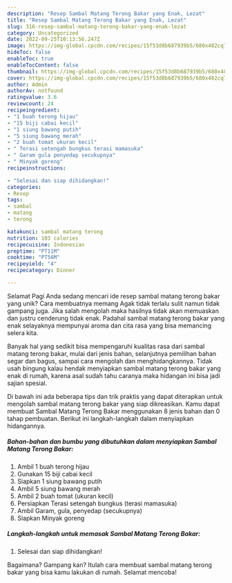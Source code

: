 ```yaml
---
description: "Resep Sambal Matang Terong Bakar yang Enak, Lezat"
title: "Resep Sambal Matang Terong Bakar yang Enak, Lezat"
slug: 316-resep-sambal-matang-terong-bakar-yang-enak-lezat
category: Uncategorized
date: 2022-09-25T10:13:56.247Z
image: https://img-global.cpcdn.com/recipes/15f53d8b687939b5/680x482cq70/sambal-matang-terong-bakar-foto-resep-utama.jpg
hideToc: false
enableToc: true
enableTocContent: false
thumbnail: https://img-global.cpcdn.com/recipes/15f53d8b687939b5/680x482cq70/sambal-matang-terong-bakar-foto-resep-utama.jpg
cover: https://img-global.cpcdn.com/recipes/15f53d8b687939b5/680x482cq70/sambal-matang-terong-bakar-foto-resep-utama.jpg
author: Admin
authorAv: notfound
ratingvalue: 3.6
reviewcount: 24
recipeingredient:
- "1 buah terong hijau"
- "15 biji cabai kecil"
- "1 siung bawang putih"
- "5 siung bawang merah"
- "2 buah tomat ukuran kecil"
- " Terasi setengah bungkus terasi mamasuka"
- " Garam gula penyedap secukupnya"
- " Minyak goreng"
recipeinstructions:

- "Selesai dan siap dihidangkan!"
categories:
- Resep
tags:
- sambal
- matang
- terong

katakunci: sambal matang terong 
nutrition: 103 calories
recipecuisine: Indonesian
preptime: "PT11M"
cooktime: "PT56M"
recipeyield: "4"
recipecategory: Dinner

---
```



Selamat Pagi Anda sedang mencari ide resep sambal matang terong bakar yang unik? Cara membuatnya memang Agak tidak terlalu sulit namun tidak gampang juga. Jika salah mengolah maka hasilnya tidak akan memuaskan dan justru cenderung tidak enak. Padahal sambal matang terong bakar yang enak selayaknya mempunyai aroma dan cita rasa yang bisa memancing selera kita.


Banyak hal yang sedikit bisa mempengaruhi kualitas rasa dari sambal matang terong bakar, mulai dari jenis bahan, selanjutnya pemilihan bahan segar dan bagus, sampai cara mengolah dan menghidangkannya. Tidak usah bingung kalau hendak menyiapkan sambal matang terong bakar yang enak di rumah, karena asal sudah tahu caranya maka hidangan ini bisa jadi sajian spesial.




Di bawah ini ada beberapa tips dan trik praktis yang dapat diterapkan untuk mengolah sambal matang terong bakar yang siap dikreasikan. Kamu dapat membuat Sambal Matang Terong Bakar menggunakan 8 jenis bahan dan 0 tahap pembuatan. Berikut ini langkah-langkah dalam menyiapkan hidangannya.

<!--inarticleads1-->

##### Bahan-bahan dan bumbu yang dibutuhkan dalam menyiapkan Sambal Matang Terong Bakar:

1. Ambil 1 buah terong hijau
1. Gunakan 15 biji cabai kecil
1. Siapkan 1 siung bawang putih
1. Ambil 5 siung bawang merah
1. Ambil 2 buah tomat (ukuran kecil)
1. Persiapkan  Terasi setengah bungkus (terasi mamasuka)
1. Ambil  Garam, gula, penyedap (secukupnya)
1. Siapkan  Minyak goreng




<!--inarticleads2-->

##### Langkah-langkah untuk memasak Sambal Matang Terong Bakar:


1. Selesai dan siap dihidangkan!



Bagaimana? Gampang kan? Itulah cara membuat sambal matang terong bakar yang bisa kamu lakukan di rumah. Selamat mencoba!

